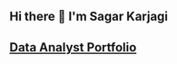 ## Hi there 👋 I'm Sagar Karjagi
## **[Data Analyst Portfolio](https://github.com/SagarKarjagi/Data-Analyst-Portfolio)**


